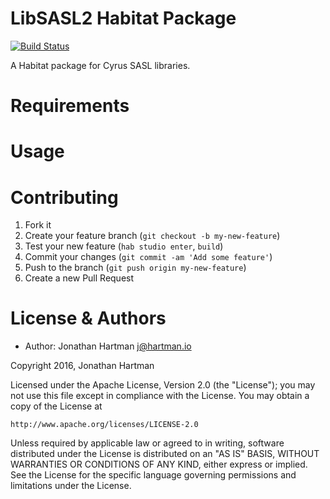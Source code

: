 LibSASL2 Habitat Package
========================
[![Build Status](https://img.shields.io/travis/RoboticCheese/libsasl2-habitat.svg)][travis]

[travis]: https://travis-ci.org/RoboticCheese/libsasl2-habitat

A Habitat package for Cyrus SASL libraries.

Requirements
============

Usage
=====

Contributing
============

1. Fork it
2. Create your feature branch (`git checkout -b my-new-feature`)
3. Test your new feature (`hab studio enter`, `build`)
4. Commit your changes (`git commit -am 'Add some feature'`)
5. Push to the branch (`git push origin my-new-feature`)
6. Create a new Pull Request

License & Authors
=================

- Author: Jonathan Hartman <j@hartman.io>

Copyright 2016, Jonathan Hartman

Licensed under the Apache License, Version 2.0 (the "License");
you may not use this file except in compliance with the License.
You may obtain a copy of the License at

    http://www.apache.org/licenses/LICENSE-2.0

Unless required by applicable law or agreed to in writing, software
distributed under the License is distributed on an "AS IS" BASIS,
WITHOUT WARRANTIES OR CONDITIONS OF ANY KIND, either express or implied.
See the License for the specific language governing permissions and
limitations under the License.
